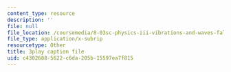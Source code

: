 ```yaml
---
content_type: resource
description: ''
file: null
file_location: /coursemedia/8-03sc-physics-iii-vibrations-and-waves-fall-2016/c43026885622c6da205b15597ea7f815_T2n6fVybLcU.srt
file_type: application/x-subrip
resourcetype: Other
title: 3play caption file
uid: c4302688-5622-c6da-205b-15597ea7f815
---
```

